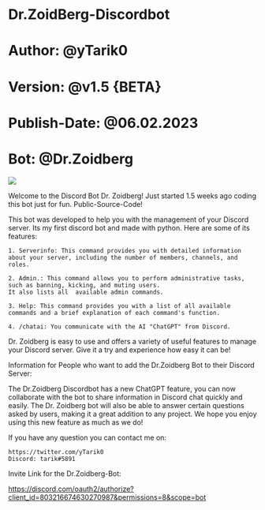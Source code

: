 # Dr.ZoidBerg-Discordbot
# Author:  @yTarik0
# Version: @v1.5 {BETA}
# Publish-Date:    @06.02.2023
# Bot:     @Dr.Zoidberg

![](https://komarev.com/ghpvc/?username=yTarik0&color=green&style=for-the-badge)

Welcome to the Discord Bot Dr. Zoidberg!
Just started 1.5 weeks ago coding this bot just for fun.
Public-Source-Code!

  This bot was developed to help you with the management of your Discord server. 
  Its my first discord bot and made with python. Here are some of its features:

    1. Serverinfo: This command provides you with detailed information about your server, including the number of members, channels, and roles.

    2. Admin.: This command allows you to perform administrative tasks, such as banning, kicking, and muting users.
    It also lists all  available admin commands.

    3. Help: This command provides you with a list of all available commands and a brief explanation of each command's function.
    
    4. /chatai: You communicate with the AI "ChatGPT" from Discord.

  Dr. Zoidberg is easy to use and offers a variety of useful features to manage your Discord server. Give it a try and experience how easy it can be!
 
Information for People who want to add the Dr.Zoidberg Bot to their Discord Server:
  
   The Dr.Zoidberg Discordbot has a new ChatGPT feature, you can now collaborate with the bot to share information in Discord chat quickly and easily. The    Dr. Zoidberg bot will also be able to answer certain questions asked by users, making it a great addition to any project. We hope you enjoy using this      new feature as much as we do!
  
  If you have any question you can contact me on:
  
    https://twitter.com/yTarik0
    Discord: tarik#5891


Invite Link for the Dr.Zoidberg-Bot:

  https://discord.com/oauth2/authorize?client_id=803216674630270987&permissions=8&scope=bot
  
  
